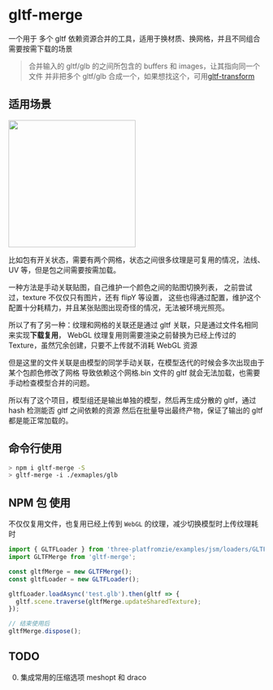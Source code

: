 # gltf-merge

一个用于 多个 gltf 依赖资源合并的工具，适用于换材质、换网格，并且不同组合需要按需下载的场景

> 合并输入的 gltf/glb 的之间所包含的 buffers 和 images，让其指向同一个文件
> 并非把多个 gltf/glb 合成一个，如果想找这个，可用[gltf-transform](https://gltf-transform.donmccurdy.com/cli.html)

## 适用场景

<div>
  <img src="https://raw.githubusercontent.com/deepkolos/gltf-merge/master/demo.gif" width="250" alt="" />
</div>

比如包有开关状态，需要有两个网格，状态之间很多纹理是可复用的情况，法线、UV 等，但是包之间需要按需加载。

一种方法是手动关联贴图，自己维护一个颜色之间的贴图切换列表，
之前尝试过，texture 不仅仅只有图片，还有 flipY 等设置，
这些也得通过配置，维护这个配置十分耗精力，并且某张贴图出现奇怪的情况，无法被环境光照亮。

所以了有了另一种：纹理和网格的关联还是通过 gltf 关联，只是通过文件名相同来实现**下载复用**，
WebGL 纹理复用则需要渲染之前替换为已经上传过的 Texture，虽然冗余创建，只要不上传就不消耗 WebGL 资源

但是这里的文件关联是由模型的同学手动关联，在模型迭代的时候会多次出现由于某个包颜色修改了网格
导致依赖这个网格.bin 文件的 gltf 就会无法加载，也需要手动检查模型合并的问题。

所以有了这个项目，模型组还是输出单独的模型，然后再生成分散的 gltf，通过 hash 检测能否 gltf 之间依赖的资源
然后在批量导出最终产物，保证了输出的 gltf 都是能正常加载的。

## 命令行使用

```sh
> npm i gltf-merge -S
> gltf-merge -i ./exmaples/glb
```

## NPM 包 使用

不仅仅复用文件，也复用已经上传到 `WebGL` 的纹理，减少切换模型时上传纹理耗时

```js
import { GLTFLoader } from 'three-platfromzie/examples/jsm/loaders/GLTFLoader';
import GLTFMerge from 'gltf-merge';

const gltfMerge = new GLTFMerge();
const gltfLoader = new GLTFLoader();

gltfLoader.loadAsync('test.glb').then(gltf => {
  gltf.scene.traverse(gltfMerge.updateSharedTexture);
});

// 结束使用后
gltfMerge.dispose();
```

## TODO

0. 集成常用的压缩选项 meshopt 和 draco
